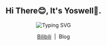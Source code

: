 ﻿<div align="center">
    <h2>Hi There😊, It's Yoswell💫.</h2>
    <img src="https://readme-typing-svg.demolab.com?font=Cascadia+Code&weight=500&size=17&duration=6000&pause=1000&color=C58AF7&center=true&vCenter=true&width=435&height=30&lines=Say+Less+Do+More" alt="Typing SVG" />
    <p>
        <a href="https://space.bilibili.com/3794606">Bilibili</a>&nbsp;&nbsp;|&nbsp;
        <a>Blog</a>
    </p>
</div>
